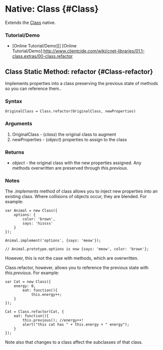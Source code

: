 Native: Class {#Class}
=====================

Extends the [Class][] native.

### Tutorial/Demo

* [Online Tutorial/Demo][]
[Online Tutorial/Demo]:http://www.clientcide.com/wiki/cnet-libraries/01.1-class.extras/00-class.refactor

Class Static Method: refactor {#Class-refactor}
-----------------------------------------------

Implements properties into a class preserving the previous state of methods so you can reference them..


### Syntax

	OriginalClass = Class.refactor(OriginalClass, newProperties)

### Arguments

1. OriginalClass - (*class*) the original class to augment
2. newProperties - (*object*) properties to assign to the class

### Returns

* *object* - the original class with the new properties assigned. Any methods overwritten are preserved through *this.previous*.

### Notes

The *.implements* method of class allows you to inject new properties into an existing class. Where collisions of objects occur, they are blended. For example:

	var Animal = new Class({
	    options: {
	        color: 'brown',
	        says: 'hissss'
	    }
	});

	Animal.implement('options', {says: 'meow'});

	// Animal.prototype.options is now {says: 'meow', color: 'brown'};

However, this is not the case with methods, which are overwritten.

Class.refactor, however, allows you to reference the previous state with *this.previous*. For example:

	var Cat = new Class({
	    energy: 0,
	        eat: function(){
	            this.energy++;
	    }
	});

	Cat = Class.refactor(Cat, {
	    eat: function(){
	        this.previous(); //energy++!
	        alert("this cat has " + this.energy + " energy");
	    }
	});

Note also that changes to a class affect the subclasses of that class.

[Class]: /core/Class/Class
